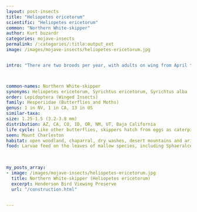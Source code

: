 ```yaml
---
layout: post-insects
title: "Heliopetes ericetorum"
scientific: "Heliopetes ericetorum"
common: "Northern White-skipper"
author: Kurt buzardr
categories: mojave-insects
permalink: /:categories/:title:output_ext
image: /images/mojave-insects/heliopetes-ericetorum.jpg


intro: "There are two broods per year, with adults on wing from April to October. Adult males are mostly white with black chevrons along the wings' margins. Adult females' marginal markings are larger and darker, and their wings have more gray or black at the base. Larvae feed on the leaves of mallow species, including Sphaeralcea, Althaea and Malva species. Skipper larvae are rarely seen, because they typically roll leaves into shelters and tack them closed with a bit of silk, or else they join a few leaves together and hide within."



common-names: Northern White-skipper
synonyms: Heliopetes ericetorum, Syrichtus ericetorum, Syrichtus alba
order: Lepidoptera (Winged Insects)
family: Hesperiidae (Butterflies and Moths)
genus: 1 in NV, 1 in CA, 13 in US
similar-taxa: 
size: 1.25-1.5 (3.2-3.8 mm)
distribution: AZ, CA, CO, ID, OR, NM, UT, Baja California
life cycle: Like other butterflies, skippers hatch from eggs as caterpillars. The caterpillars grow and molt a number of times. When fully grown, the caterpillar pupates and emerges as a winged adult. Female skippers typically lay eggs singly on or near suitable host plants.
seen: Mount Charleston
habitat: open woodland, chaparral, dry washes, desert mountains and arid lands
food: Larvae feed on the leaves of mallow species, including Sphaeralcea, Althaea and Malva species.
 
   

my_posts_array:
- image: /images/mojave-insects/heliopetes-ericetorum.jpg
  title: Northern White-skipper (Heliopetes ericetorum)
  excerpt: Henderson Bird Viewing Preserve
  url: "/construction.html"

 
---
```

  
  
 <p></p>
  